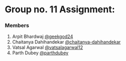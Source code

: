 # Group no. 11 Assignment:
### Members
1. Arpit Bhardwaj [@geekgod24](https://github.com/geekgod24)
2. Chaitanya Dahihandekar [@chaitanya-dahihandekar](https://github.com/chaitanya-dahihandekar)
3. Vatsal Agarwal [@vatsalagarwal12](https://github.com/vatsalagarwal12)
4. Parth Dubey [@parthdubey](https://github.com/f20180255)
